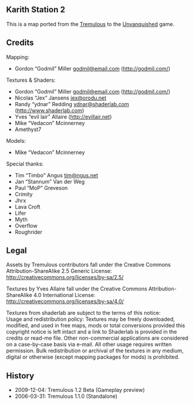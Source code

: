 Karith Station 2
----------------

This is a map ported from the [Tremulous](http://tremulous.net/) to the [Unvanquished](https://www.unvanquished.net/) game.

Credits
-------

Mapping:

* Gordon “Godmil” Miller <godmil@email.com> (http://godmil.com/)

Textures & Shaders:

* Gordon “Godmil” Miller <godmil@email.com> (http://godmil.com/)
* Nicolas “Jex“ Jansens <jex@orodu.net>
* Randy “ydnar” Redding <ydnar@shaderlab.com> (http://www.shaderlab.com)
* Yves “evil lair” Allaire (http://evillair.net)
* Mike “Vedacon” Mcinnerney
* Amethyst7

Models:

* Mike “Vedacon” Mcinnerney

Special thanks:

* Tim “Timbo” Angus <tim@ngus.net>
* Jan “Stannum” Van der Weg
* Paul “MoP” Greveson
* Crimity
* Jhrx
* Lava Croft
* Lifer
* Myth
* Overflow
* Roughrider

Legal
-----

Assets by Tremulous contributors fall under the Creative Commons Attribution-ShareAlike 2.5 Generic License:  
http://creativecommons.org/licenses/by-sa/2.5/

Textures by Yves Allaire fall under the Creative Commons Attribution-ShareAlike 4.0 International License:  
http://creativecommons.org/licenses/by-sa/4.0/

Textures from shaderlab are subject to the terms of this notice:  
Usage and redistribution policy: Textures may be freely downloaded, modified, and used in free maps, mods or total conversions provided this copyright notice is left intact and a link to Shaderlab is provided in the credits or read-me file. Other non-commercial applications are considered on a case-by-case basis via e-mail. All other usage requires written permission. Bulk redistribution or archival of the textures in any medium, digital or otherwise (except mapping packages for mods) is prohibited.

History
-------

* 2009-12-04:	Tremulous 1.2 Beta (Gameplay preview)
* 2006-03-31:	Tremulous 1.1.0 (Standalone)
